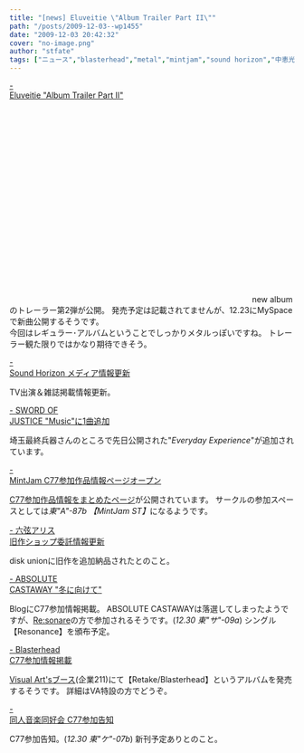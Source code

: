 ```yaml
---
title: "[news] Eluveitie \"Album Trailer Part II\""
path: "/posts/2009-12-03--wp1455"
date: "2009-12-03 20:42:32"
cover: "no-image.png"
author: "stfate"
tags: ["ニュース","blasterhead","metal","mintjam","sound horizon","中恵光城","六弦アリス","平松俊紀"]
---
```


<style type="text/css">
<!--
p {white-space: pre-wrap};
-->
</style>

<a  href="http://www.eluveitie.ch/en/?view=news" target="_blank">- Eluveitie "Album Trailer Part II"</a>
<div ><object width="425" height="344"><param name="movie" value="http://www.youtube.com/v/Py_dgXlaLqw&color1=0xb1b1b1&color2=0xcfcfcf&hl=en_US&feature=player_embedded&fs=1"></param><param name="allowFullScreen" value="true"></param><param name="allowScriptAccess" value="always"></param><embed src="http://www.youtube.com/v/Py_dgXlaLqw&color1=0xb1b1b1&color2=0xcfcfcf&hl=en_US&feature=player_embedded&fs=1" type="application/x-shockwave-flash" allowfullscreen="true" allowScriptAccess="always" width="425" height="344"></embed></object>
new albumのトレーラー第2弾が公開。
発売予定は記載されてませんが、12.23にMySpaceで新曲公開するそうです。
<div >今回はレギュラー･アルバムということでしっかりメタルっぽいですね。
トレーラー観た限りではかなり期待できそう。</div></div>

<a  href="http://www.soundhorizon.com/information/index.html" target="_blank">- Sound Horizon メディア情報更新</a>
<div >TV出演＆雑誌掲載情報更新。</div>

<a  href="http://www.soj.razor.jp/" target="_blank">- SWORD OF JUSTICE "Music"に1曲追加</a>
<div >埼玉最終兵器さんのところで先日公開された"<em>Everyday Experience</em>"が追加されています。</div>

<a  href="http://www.mintjam.net/mj/index.html" target="_blank">- MintJam C77参加作品情報ページオープン</a>
<div ><a href="http://www.mintjam.net/mj/c77/">C77参加作品情報をまとめたページ</a>が公開されています。
サークルの参加スペースとしては<em>東"A"-87b 【MintJam ST】</em>になるようです。</div>

<a  href="http://www.rokugen.net/" target="_blank">- 六弦アリス 旧作ショップ委託情報更新</a>
<div >disk unionに旧作を追加納品されたとのこと。</div>

<a  href="http://shule-aroon.jugem.jp/" target="_blank">- ABSOLUTE CASTAWAY "冬に向けて"</a>
<div >BlogにC77参加情報掲載。
ABSOLUTE CASTAWAYは落選してしまったようですが、<a href="http://resonare.daynight.jp/">Re:sonare</a>の方で参加されるそうです。(<em>12.30 東"サ"-09a</em>)
シングル【Resonance】を頒布予定。</div>

<a  href="http://www.blasterhead.com/" target="_blank">- Blasterhead C77参加情報掲載</a>
<div ><a href="http://c77.product.co.jp/">Visual Art'sブース</a>(企業211)にて【Retake/Blasterhead】というアルバムを発売するそうです。
詳細はVA特設の方でどうぞ。</div>

<a  href="http://www.doujin-ongaku.org/" target="_blank">- 同人音楽同好会 C77参加告知</a>
<div >C77参加告知。(<em>12.30 東"ケ"-07b</em>)
新刊予定ありとのこと。</div>